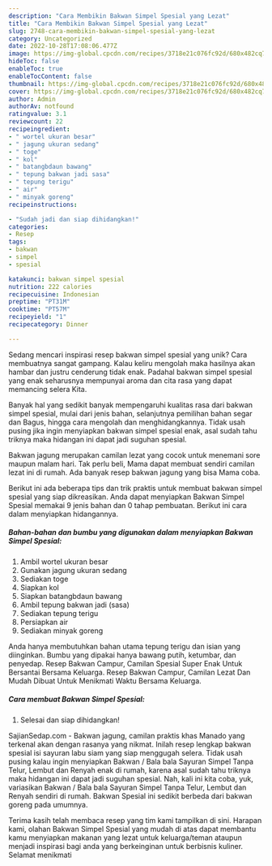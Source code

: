 ```yaml
---
description: "Cara Membikin Bakwan Simpel Spesial yang Lezat"
title: "Cara Membikin Bakwan Simpel Spesial yang Lezat"
slug: 2748-cara-membikin-bakwan-simpel-spesial-yang-lezat
category: Uncategorized
date: 2022-10-28T17:08:06.477Z
image: https://img-global.cpcdn.com/recipes/3718e21c076fc92d/680x482cq70/bakwan-simpel-spesial-foto-resep-utama.jpg
hideToc: false
enableToc: true
enableTocContent: false
thumbnail: https://img-global.cpcdn.com/recipes/3718e21c076fc92d/680x482cq70/bakwan-simpel-spesial-foto-resep-utama.jpg
cover: https://img-global.cpcdn.com/recipes/3718e21c076fc92d/680x482cq70/bakwan-simpel-spesial-foto-resep-utama.jpg
author: Admin
authorAv: notfound
ratingvalue: 3.1
reviewcount: 22
recipeingredient:
- " wortel ukuran besar"
- " jagung ukuran sedang"
- " toge"
- " kol"
- " batangbdaun bawang"
- " tepung bakwan jadi sasa"
- " tepung terigu"
- " air"
- " minyak goreng"
recipeinstructions:

- "Sudah jadi dan siap dihidangkan!"
categories:
- Resep
tags:
- bakwan
- simpel
- spesial

katakunci: bakwan simpel spesial 
nutrition: 222 calories
recipecuisine: Indonesian
preptime: "PT31M"
cooktime: "PT57M"
recipeyield: "1"
recipecategory: Dinner

---
```





Sedang mencari inspirasi resep bakwan simpel spesial yang unik? Cara membuatnya sangat gampang. Kalau keliru mengolah maka hasilnya akan hambar dan justru cenderung tidak enak. Padahal bakwan simpel spesial yang enak seharusnya mempunyai aroma dan cita rasa yang dapat memancing selera Kita.





Banyak hal yang sedikit banyak mempengaruhi kualitas rasa dari bakwan simpel spesial, mulai dari jenis bahan, selanjutnya pemilihan bahan segar dan Bagus, hingga cara mengolah dan menghidangkannya. Tidak usah pusing jika ingin menyiapkan bakwan simpel spesial enak,      asal sudah tahu triknya maka hidangan ini dapat jadi suguhan spesial.














Bakwan jagung merupakan camilan lezat yang cocok untuk menemani sore maupun malam hari. Tak perlu beli, Mama dapat membuat sendiri camilan lezat ini di rumah. Ada banyak resep bakwan jagung yang bisa Mama coba.






Berikut ini ada beberapa tips dan trik praktis untuk membuat bakwan simpel spesial yang siap dikreasikan. Anda dapat menyiapkan Bakwan Simpel Spesial memakai 9 jenis bahan dan 0 tahap pembuatan. Berikut ini cara dalam menyiapkan hidangannya.

<!--inarticleads1-->

##### Bahan-bahan dan bumbu yang digunakan dalam menyiapkan Bakwan Simpel Spesial:

1. Ambil  wortel ukuran besar
1. Gunakan  jagung ukuran sedang
1. Sediakan  toge
1. Siapkan  kol
1. Siapkan  batangbdaun bawang
1. Ambil  tepung bakwan jadi (sasa)
1. Sediakan  tepung terigu
1. Persiapkan  air
1. Sediakan  minyak goreng


Anda hanya membutuhkan bahan utama tepung terigu dan isian yang diinginkan. Bumbu yang dipakai hanya bawang putih, ketumbar, dan penyedap. Resep Bakwan Campur, Camilan Spesial Super Enak Untuk Bersantai Bersama Keluarga. Resep Bakwan Campur, Camilan Lezat Dan Mudah Dibuat Untuk Menikmati Waktu Bersama Keluarga. 

<!--inarticleads2-->

##### Cara membuat Bakwan Simpel Spesial:


1. Selesai dan siap dihidangkan!

SajianSedap.com - Bakwan jagung, camilan praktis khas Manado yang terkenal akan dengan rasanya yang nikmat. Inilah resep lengkap bakwan spesial isi sayuran labu siam yang siap menggugah selera. Tidak usah pusing kalau ingin menyiapkan Bakwan / Bala bala Sayuran Simpel Tanpa Telur, Lembut dan Renyah enak di rumah, karena asal sudah tahu triknya maka hidangan ini dapat jadi suguhan spesial. Nah, kali ini kita coba, yuk, variasikan Bakwan / Bala bala Sayuran Simpel Tanpa Telur, Lembut dan Renyah sendiri di rumah. Bakwan Spesial ini sedikit berbeda dari bakwan goreng pada umumnya. 

Terima kasih telah membaca resep yang tim kami tampilkan di sini. Harapan kami, olahan Bakwan Simpel Spesial yang mudah di atas dapat membantu kamu menyiapkan makanan yang lezat untuk keluarga/teman ataupun menjadi inspirasi bagi anda yang berkeinginan untuk berbisnis kuliner. Selamat menikmati
